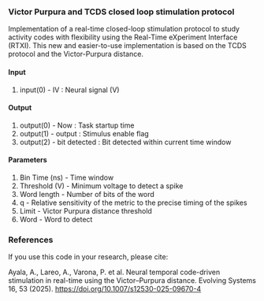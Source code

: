### Victor Purpura and TCDS closed loop stimulation protocol

<!--start-->
Implementation of a real-time closed-loop stimulation protocol to study activity codes with flexibility using the Real-Time eXperiment Interface (RTXI). This new and easier-to-use implementation is based on the TCDS protocol and the Victor-Purpura distance.
<!--end-->

#### Input
1. input(0) - IV : Neural signal (V)

#### Output
1. output(0) - Now : Task startup time
2. output(1) - output : Stimulus enable flag
3. output(2) - bit detected : Bit detected within current time window

#### Parameters
1. Bin Time (ns) - Time window
2. Threshold (V) - Minimum voltage to detect a spike
3. Word length - Number of bits of the word
4. q - Relative sensitivity of the metric to the precise timing of the spikes
5. Limit - Victor Purpura distance threshold
6. Word - Word to detect

### References
If you use this code in your research, please cite:

Ayala, A., Lareo, A., Varona, P. et al. Neural temporal code-driven stimulation in real-time using the Victor–Purpura distance. Evolving Systems 16, 53 (2025). https://doi.org/10.1007/s12530-025-09670-4

